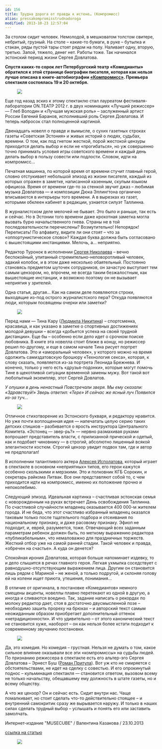 ```yaml
---
id: 156
title: Трудна дорога от правды к истене… (Компромисс)
alias: pressakompromisstrudnadoroga
modified: 2013-10-23 12:57:04
---
```


За столом сидит человек. Немолодой, в мешковатом толстом свитере, небритый, грузный. На столе – какие-то бумаги, в руке – бутылка и стакан, ряды пустой тары стоят рядом на полу. Наливает одну, вторую, третью. Запой, тяжело, денег нет. Работы тоже. Так начинался эстонский период жизни Сергея Довлатова.

**Спустя каких-то сорок лет Петербургский театр «Комедианты» обратился к этой странице биографии писателя, которая как нельзя лучше описана в книге-автобиографии <a href="282-kompromiss-sdovlatov.html">«Компромисс»</a>. Премьера спектакля состоялась 19 и 20 октября.**

<figure><img src="./images/stories/random/kompromiss foto 2.jpg" /></figure>

Еще год назад эскиз к этому спектаклю стал лауреатом фестиваля-лаборатории ON.ТЕАТР 2012 г. в двух номинациях «Лучший режиссер» — Глеб Володин и «Лучшая мужская роль» – заслуженный артист России Евгений Баранов, исполнивший роль Сергея Довлатова. И теперь набросок стал полноценной картиной.

Двенадцать новелл о правде и вымысле, о сухих газетных строках газеты «Советская Эстония» и живых историй о людях, судьбах, времени. О том, как под гнетом жесткой, порой жестокой цензуры приходится делать выбор и если не «прогибаться», но уж совершенно точно принимать условия игры советского времени и каждый день делать выбор в пользу совести или подлости. Словом, идти на компромисс…

Печатная машинка, по которой время от времени стучит главный герой, словно отстукивает небольшой эпизод из жизни писателя, каждый из которых отражен в заметке, написанной казенным, скупым языком официоза. Время от времени где-то за стенкой звучит джаз – любимая музыка Довлатова — и композиции Дюка Эллингтона органично вписываются в интерьеры того времени. А в вырезках из газет, которыми обклеен кабинет в редакции, узнается силуэт Таллинна.

В журналистском деле мелочей не бывает. Это было и раньше, так есть и сейчас. Но в Эстонии того времени даже крохотная заметка могла вызвать бурю начальственного гнева. Страны не в той последовательности перечислены? Возмутительно! Непорядок! Переписать! По алфавиту, видите ли они стоят – что за «оппортунистическое слово»? Каждая буква должна быть согласовано с вышестоящими инстанциями. Мелочь, а… неприятно.

Редактор Туронок в исполнении <a href="52-sergei-nikolaev.html">Сергея Николаева</a> – вечно беспокойный, упитанный стремительно-неповоротливый человек, эдакий колобок, и в этом даже несколько обаятельный. Постоянно становясь предметом шуточек сотрудников, он зачастую выступает тем самым цензором, но, впрочем, не всегда таким безжалостным, как вышестоящие инстанции, и возможно поэтому он не вызывает неприятия у зрителей.

Одна статья, другая… Как на самом деле появляются строки, выходящие из-под острого журналистского пера? Откуда появляются люди, которым посвящены очерки или заметки?

<figure><img src="./images/stories/random/kompromiss foto 5.jpg" /></figure>

Перед нами — Тина Кару (<a href="63-lyda-nikitina.html">Людмила Никитина</a>) – спортсменка, красавица, и как указано в заметке о спортивных достижениях молодой девушки – всегда «добьется успеха на своей трудной дистанции». Еще бы – особенно если дело идет о срочном поиске любовника. В книге эта новелла стоит ближе в концу, но режиссер решил по-другому, и еще в самом начале Тина рисует портрет Довлатова. Это и «аморальный человек», у которого можно на время одолжить самиздатовскую брошюру «Технология секса», которая, к слову сказать, появляется из-за портрета Леонида Брежнева. И конечно, только у него есть «друзья-подонки», которые могут помочь Тине в щекотливой ситуации временной замены мужу. Вот такой вот любопытный экземпляр, этот Сергей Довлатов.

_У опушки в день ненастный
Повстречали зверя.
Мы ему сказали: «Здравствуй!»
Зверь ответил: «Тере»
И сейчас же ясный луч
Появился из-за туч…_

<figure><img src="./images/stories/kompromiss foto 6.jpg" /></figure>

Отличное стихотворение из Эстонского букваря, и редактору нравится. Но уже почти воплощенная идея — напечатать целую серию таких детских стишков – разбивается о ярость инструктора Центрального Комитета. «Эстонец — звер-рь?» — нервно размахивая руками вопрошает представитель власти, с прилизанной прической и одетый, как и подобает чиновнику — в строгий, абсолютно лишенный всякой элегантности костюм. Строгий цензор увидит подвох там, где и автор не предполагал!

В исполнении талантливого актера <a href="53-aleksei-ispolatov.html">Алексея Исполатова</a>, который играет в спектакле в основном «неприятных» типов, его герои кажутся особенно скользкими и мерзкими. Это и полковник КГБ Сорокин, и секретарь райкома Литвак. Все они представляют собой то, с чем приходится идти на компромисс, именно их положение прочно и непоколебимо.

Следующий эпизод. Идеальная картинка – счастливая эстонская семья с новорожденным на руках встречает День освобождения Таллинна. По счастливой случайности младенец оказывается 400 000-м жителем города. И не беда, что этот счастливо избранный младенец оказался таковым только после тщательного подбора и отсеивания по национальному признаку, и даже расовому признаку. Эфиоп не подходит, и, еврей, разумеется, тоже. Отвечающий всех заданным параметрам ребенок должен быть, по меткому выражению редактора «публикабельным», что немаловажно для праздничных торжеств. Жесткий отбор уже на самой ранней стадии. Такой человек и правда, «обречен на счастье». А куда он денется?

Спокойная ирония Довлатова, которая больше напоминает издевку, то и дело слышится в речах главного героя. Легкая ухмылка соседствует с равнодушно-отсутствующим выражением лица. Другим он становится лишь рядом с Мариной – не женой, а только подругой, и склоняя голову ей на колени ищет приюта, утешения, понимания…

В отличие от оригинала, в постановке «Комедиантов» немного смещены акценты, новеллы плавно перетекают из одной в другую, а иногда и сливаются воедино. Так, задание написать о рекордах по молоку редактор дает, стоя в достаточно двусмысленной позе – необходимо зашить прореху на брюках – и авторский текст самым неожиданным образом приобретает дополнительный оттенок «нетрадиционности». И что удивительно – от этого канонический текст не становится хуже, наоборот – он как нельзя более кстати подходит к современному звучанию постановки.

<figure><img src="./images/stories/random/kompromiss%20bysh.jpg" /></figure>

Да, это комедия. Но комедия – грустная. Нельзя не думать о том, какое сильное влияние оказывали все эти «компромиссы» на судьбы людей. По признанию режиссера в спектакле есть его альтер-эго Сергея Довлатова – Эрнест Буш (<a href="50-roman-pritula.html">Роман Притула</a>). Вот уж кто не смиряется с обстоятельствами, не идет на сделку с совестью. И его опрокинутый поднос – кульминация спектакля — становится ответом, вызовом всему не только начальству, обещавшему ему должность в штате газеты, но и всему обществу.

А что же цензор? Он и сейчас есть. Сидит внутри нас. Чаще помалкивает, но стоит сделать что-то действительно стоящее – и внутренний самокритик сразу же вырывается наружу. И только в наших силах сделать трудный выбор – услышать и понять его или заставить замолчать.

Интернет-издание "MUSECUBE" / Валентина Казакова / 23.10.2013

<a href="http://musecube.org/?p=121170">ссылка на статью</a>

<figure><img src="./images/stories/random/sait%2044logo%20logo.jpg" /></figure>

